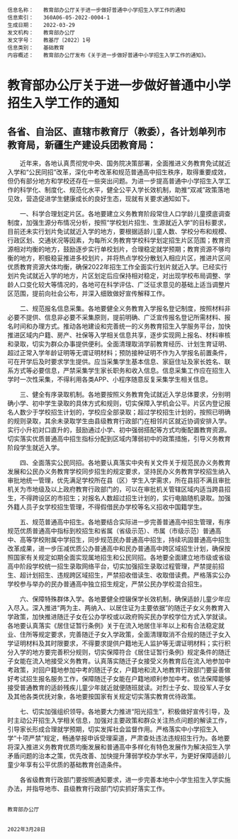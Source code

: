 ```
信息名称：	教育部办公厅关于进一步做好普通中小学招生入学工作的通知
信息索引：	360A06-05-2022-0004-1	
生成日期：	2022-03-29	
发文机构：	教育部办公厅
发文字号：	教基厅〔2022〕1号	
信息类别：	基础教育
内容概述：	教育部办公厅发布《关于进一步做好普通中小学招生入学工作的通知》。
```
# 教育部办公厅关于进一步做好普通中小学招生入学工作的通知

## 各省、自治区、直辖市教育厅（教委），各计划单列市教育局，新疆生产建设兵团教育局：

　　近年来，各地认真贯彻党中央、国务院决策部署，全面推进义务教育免试就近入学和“公民同招”改革，深化中考改革和规范普通高中招生秩序，取得重要成效，但仍有部分地方和学校还存在一些突出问题。为进一步提高普通中小学招生入学工作的科学化、制度化、规范化水平，健全公平入学长效机制，助推“双减”政策落地见效，营造促进学生健康成长的良好生态，现就有关要求通知如下。

　　一、科学合理划定片区。各地要建立义务教育阶段常住人口学龄儿童摸底调查制度，加强生源分布情况分析，按照“学校划片招生、生源就近入学”的目标要求，目前还未实行划片免试就近入学的地方，要根据适龄儿童人数、学校分布和规模、行政区划、交通状况等因素，为每所义务教育学校科学划定招生片区范围；教育资源相对均衡的地方，鼓励逐步实行单校划片，合理稳定就学预期；教育资源不够均衡的地方，积极稳妥推进多校划片，并将热点学校分散划入相应片区，推进片区间优质教育资源大体均衡，确保2022年招生工作全面实行划片就近入学。已经实行划片免试就近入学的地方，片区划定后应保持相对稳定，对出现学校布局调整、学龄人口变化较大等情况的，各地可在科学评估、广泛征求意见的基础上适当调整片区范围，提前向社会公布，并深入细致做好宣传解释工作。

　　二、规范报名信息采集。各地要健全义务教育入学报名登记制度，按照材料非必要不提供、信息非必要不采集原则，提前明确、广泛宣传报名登记所需材料、报名时间和办理方式。推动各地建设和完善统一的义务教育招生入学服务平台，加快推进区域内户籍、房产、社保等入学相关信息共享，逐步实现网上报名、材料审核和录取，切实为群众办事提供便利。全面清理取消学前教育经历、计划生育证明、超过正常入学年龄证明等无谓证明材料；预防接种证明不作为入学报名前置条件，可在开学后及时要求学生提供。应当采集学生基本信息、家庭住址及家长姓名、联系方式等必要信息，严禁采集学生家长职务和收入信息。信息采集工作应在招生入学时一次性采集，不得利用各类APP、小程序随意反复采集学生相关信息。

　　三、健全有序录取机制。各地要按照义务教育免试就近入学总体要求，分别明确小学、初中学生录取的具体方式和规则，切实保障入学机会公平。片区内登记报名人数少于学校招生计划的，学校应全部录取；超过学校招生计划的，按照已明确的规则录取，其余未录取学生由县级教育行政部门在相邻片区就近协调安排入学。实行小升初对口直升的，鼓励通过小学、初中强弱搭配等方式均衡配置教育资源。切实落实优质普通高中招生指标分配到区域内薄弱初中的政策措施，引导义务教育阶段学生就近入学。

　　四、全面落实公民同招。各地要认真落实中央有关文件关于规范民办义务教育发展和公民办义务教育学校同步招生的规定要求，坚持民办义务教育学校招生纳入审批地统一管理，优先满足学校所在县（区）学生入学需求，所在县招不满且审批机关为市地级及以上政府教育行政部门的，可以在审批机关管辖区域内适当跨县招生，不得跨设区的市招生；对报名人数超过招生计划的，实行电脑随机录取。加强外籍人员子女学校招生管理，不得假借民办学校等名义招收中国籍学生。

　　五、规范普通高中招生。各地要结合实际进一步完善普通高中招生管理，有序规范优质普通高中指标到校招生和省属（省级示范）、市属（市级示范）普通高中、高等学校附属中学招生，同步规范民办普通高中招生，持续巩固普通高中招生改革成果，进一步压减优质公办普通高中和民办普通高中跨区域招生计划，确保按照国家有关规定如期全面实现属地招生和公民同招。各地要全面建立地市级或省级高中阶段学校统一招生录取网络平台，切实加强招生录取过程管理，严禁提前招生、超计划招生、违规跨区域招生，严禁招收借读生、收取借读费。严格落实公办学校参与举办的民办普通高中独立招生规定，严禁公民办学校混合招生。

　　六、保障特殊群体入学。各地要健全控辍保学长效机制，确保适龄儿童少年应入尽入。深入推进“两为主、两纳入、以居住证为主要依据”的随迁子女义务教育入学政策，加快推进随迁子女在公办学校或以政府购买民办学校学位方式入学就读。各地要认真落实《居住证暂行条例》关于在流入地居住半年以上和有合法稳定就业、住所等规定要求，完善随迁子女入学政策，全面清理取消不合规的随迁子女入学证明材料及其时限要求，不得要求提供户籍地无人监护等无谓证明材料；实行积分入学的地方要完善积分规则，切实保障符合《居住证暂行条例》规定条件的随迁子女能在流入地接受义务教育。认真落实随迁子女接受义务教育后在流入地参加中考政策，对回户籍地参加中考的随迁子女，户籍地和流入地教育行政部门要妥善做好考试招生报名服务工作，保障随迁子女能在户籍地顺利参加中考。依法保障能够接受普通教育的适龄残疾儿童少年就近就便随班就读。对烈士子女、现役军人子女及其他各类优抚对象，各地要按国家有关规定切实落实教育优待政策。

　　七、切实加强组织领导。各地要大力推进“阳光招生”，积极做好宣传引导，及时主动公开招生入学相关信息，加强对主要政策和群众关注热点问题的解读工作，引导家长形成合理就学预期，切实发挥社会监督作用。严格落实中小学招生入学“十项严禁”规定，畅通举报申诉受理渠道，严肃查处违法违规招生行为。各地要将深入推进义务教育优质均衡发展和普通高中多样化有特色发展作为解决招生入学矛盾问题的治本之策，优先改善、加快提升薄弱学校办学水平，为更好保障适龄儿童少年享有公平优质的基础教育创造条件。

　　各省级教育行政部门要按照通知要求，进一步完善本地中小学生招生入学实施办法，并指导地市、县级教育行政部门切实抓好落实工作。

                                                                                            教育部办公厅

                                                                                            2022年3月28日


